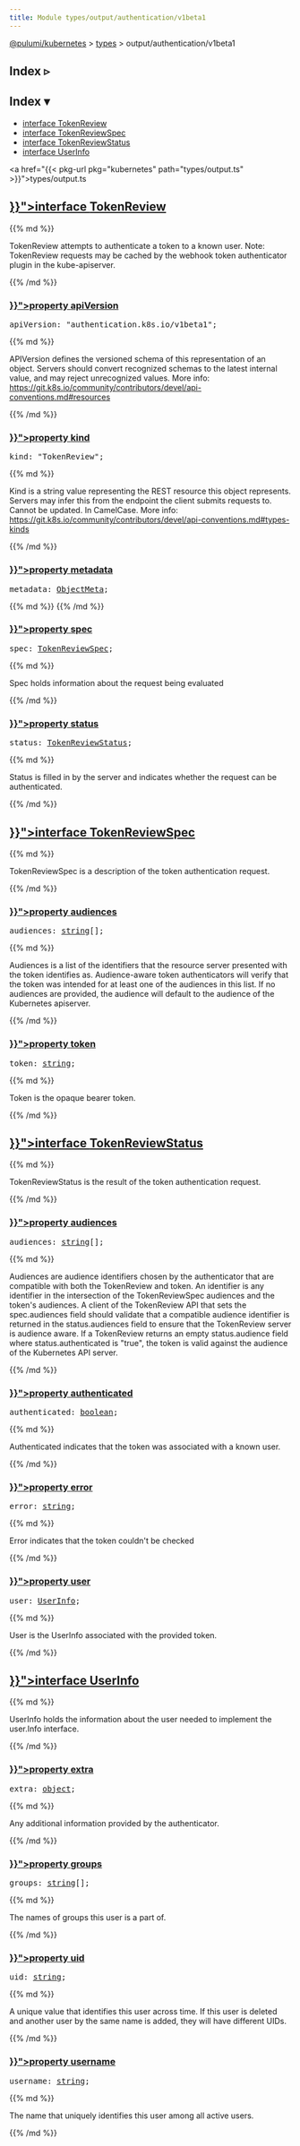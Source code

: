 ```yaml
---
title: Module types/output/authentication/v1beta1
---
```


<!-- WARNING: this page was generated by a tool. Do not edit it by hand. -->
<!-- To change it, please see https://github.com/pulumi/docs/tree/master/tools/tscdocgen. -->

<a href="../../">@pulumi/kubernetes</a> &gt; <a href="../">types</a> &gt; output/authentication/v1beta1

<div class="toggleVisible">
<div class="collapsed">
<h2 class="pdoc-module-header toggleButton" title="Click to show Index">Index ▹</h2>
</div>
<div class="expanded">
<h2 class="pdoc-module-header toggleButton" title="Click to hide Index">Index ▾</h2>
<div class="pdoc-module-contents">
<ul>
<li><a href="#TokenReview">interface TokenReview</a></li>
<li><a href="#TokenReviewSpec">interface TokenReviewSpec</a></li>
<li><a href="#TokenReviewStatus">interface TokenReviewStatus</a></li>
<li><a href="#UserInfo">interface UserInfo</a></li>
</ul>

<a href="{{< pkg-url pkg="kubernetes" path="types/output.ts" >}}">types/output.ts</a> 
</div>
</div>
</div>


<h2 class="pdoc-module-header" id="TokenReview">
<a class="pdoc-member-name" href="{{< pkg-url pkg="kubernetes" path="types/output.ts#L4812" >}}">interface <b>TokenReview</b></a>
</h2>
<div class="pdoc-module-contents">
{{% md %}}

TokenReview attempts to authenticate a token to a known user. Note: TokenReview requests may
be cached by the webhook token authenticator plugin in the kube-apiserver.

{{% /md %}}
<h3 class="pdoc-member-header" id="TokenReview-apiVersion">
<a class="pdoc-child-name" href="{{< pkg-url pkg="kubernetes" path="types/output.ts#L4819" >}}">property <b>apiVersion</b></a>
</h3>
<div class="pdoc-member-contents">
<pre class="highlight"><span class='kd'></span>apiVersion: <span class='s2'>"authentication.k8s.io/v1beta1"</span>;</pre>
{{% md %}}

APIVersion defines the versioned schema of this representation of an object. Servers should
convert recognized schemas to the latest internal value, and may reject unrecognized
values. More info:
https://git.k8s.io/community/contributors/devel/api-conventions.md#resources

{{% /md %}}
</div>
<h3 class="pdoc-member-header" id="TokenReview-kind">
<a class="pdoc-child-name" href="{{< pkg-url pkg="kubernetes" path="types/output.ts#L4827" >}}">property <b>kind</b></a>
</h3>
<div class="pdoc-member-contents">
<pre class="highlight"><span class='kd'></span>kind: <span class='s2'>"TokenReview"</span>;</pre>
{{% md %}}

Kind is a string value representing the REST resource this object represents. Servers may
infer this from the endpoint the client submits requests to. Cannot be updated. In
CamelCase. More info:
https://git.k8s.io/community/contributors/devel/api-conventions.md#types-kinds

{{% /md %}}
</div>
<h3 class="pdoc-member-header" id="TokenReview-metadata">
<a class="pdoc-child-name" href="{{< pkg-url pkg="kubernetes" path="types/output.ts#L4830" >}}">property <b>metadata</b></a>
</h3>
<div class="pdoc-member-contents">
<pre class="highlight"><span class='kd'></span>metadata: <a href='#ObjectMeta'>ObjectMeta</a>;</pre>
{{% md %}}
{{% /md %}}
</div>
<h3 class="pdoc-member-header" id="TokenReview-spec">
<a class="pdoc-child-name" href="{{< pkg-url pkg="kubernetes" path="types/output.ts#L4835" >}}">property <b>spec</b></a>
</h3>
<div class="pdoc-member-contents">
<pre class="highlight"><span class='kd'></span>spec: <a href='#TokenReviewSpec'>TokenReviewSpec</a>;</pre>
{{% md %}}

Spec holds information about the request being evaluated

{{% /md %}}
</div>
<h3 class="pdoc-member-header" id="TokenReview-status">
<a class="pdoc-child-name" href="{{< pkg-url pkg="kubernetes" path="types/output.ts#L4840" >}}">property <b>status</b></a>
</h3>
<div class="pdoc-member-contents">
<pre class="highlight"><span class='kd'></span>status: <a href='#TokenReviewStatus'>TokenReviewStatus</a>;</pre>
{{% md %}}

Status is filled in by the server and indicates whether the request can be authenticated.

{{% /md %}}
</div>
</div>
<h2 class="pdoc-module-header" id="TokenReviewSpec">
<a class="pdoc-member-name" href="{{< pkg-url pkg="kubernetes" path="types/output.ts#L4847" >}}">interface <b>TokenReviewSpec</b></a>
</h2>
<div class="pdoc-module-contents">
{{% md %}}

TokenReviewSpec is a description of the token authentication request.

{{% /md %}}
<h3 class="pdoc-member-header" id="TokenReviewSpec-audiences">
<a class="pdoc-child-name" href="{{< pkg-url pkg="kubernetes" path="types/output.ts#L4854" >}}">property <b>audiences</b></a>
</h3>
<div class="pdoc-member-contents">
<pre class="highlight"><span class='kd'></span>audiences: <span class='kd'><a href='https://developer.mozilla.org/en-US/docs/Web/JavaScript/Reference/Global_Objects/String'>string</a></span>[];</pre>
{{% md %}}

Audiences is a list of the identifiers that the resource server presented with the token
identifies as. Audience-aware token authenticators will verify that the token was intended
for at least one of the audiences in this list. If no audiences are provided, the audience
will default to the audience of the Kubernetes apiserver.

{{% /md %}}
</div>
<h3 class="pdoc-member-header" id="TokenReviewSpec-token">
<a class="pdoc-child-name" href="{{< pkg-url pkg="kubernetes" path="types/output.ts#L4859" >}}">property <b>token</b></a>
</h3>
<div class="pdoc-member-contents">
<pre class="highlight"><span class='kd'></span>token: <span class='kd'><a href='https://developer.mozilla.org/en-US/docs/Web/JavaScript/Reference/Global_Objects/String'>string</a></span>;</pre>
{{% md %}}

Token is the opaque bearer token.

{{% /md %}}
</div>
</div>
<h2 class="pdoc-module-header" id="TokenReviewStatus">
<a class="pdoc-member-name" href="{{< pkg-url pkg="kubernetes" path="types/output.ts#L4866" >}}">interface <b>TokenReviewStatus</b></a>
</h2>
<div class="pdoc-module-contents">
{{% md %}}

TokenReviewStatus is the result of the token authentication request.

{{% /md %}}
<h3 class="pdoc-member-header" id="TokenReviewStatus-audiences">
<a class="pdoc-child-name" href="{{< pkg-url pkg="kubernetes" path="types/output.ts#L4876" >}}">property <b>audiences</b></a>
</h3>
<div class="pdoc-member-contents">
<pre class="highlight"><span class='kd'></span>audiences: <span class='kd'><a href='https://developer.mozilla.org/en-US/docs/Web/JavaScript/Reference/Global_Objects/String'>string</a></span>[];</pre>
{{% md %}}

Audiences are audience identifiers chosen by the authenticator that are compatible with
both the TokenReview and token. An identifier is any identifier in the intersection of the
TokenReviewSpec audiences and the token's audiences. A client of the TokenReview API that
sets the spec.audiences field should validate that a compatible audience identifier is
returned in the status.audiences field to ensure that the TokenReview server is audience
aware. If a TokenReview returns an empty status.audience field where status.authenticated
is "true", the token is valid against the audience of the Kubernetes API server.

{{% /md %}}
</div>
<h3 class="pdoc-member-header" id="TokenReviewStatus-authenticated">
<a class="pdoc-child-name" href="{{< pkg-url pkg="kubernetes" path="types/output.ts#L4881" >}}">property <b>authenticated</b></a>
</h3>
<div class="pdoc-member-contents">
<pre class="highlight"><span class='kd'></span>authenticated: <span class='kd'><a href='https://developer.mozilla.org/en-US/docs/Web/JavaScript/Reference/Global_Objects/Boolean'>boolean</a></span>;</pre>
{{% md %}}

Authenticated indicates that the token was associated with a known user.

{{% /md %}}
</div>
<h3 class="pdoc-member-header" id="TokenReviewStatus-error">
<a class="pdoc-child-name" href="{{< pkg-url pkg="kubernetes" path="types/output.ts#L4886" >}}">property <b>error</b></a>
</h3>
<div class="pdoc-member-contents">
<pre class="highlight"><span class='kd'></span>error: <span class='kd'><a href='https://developer.mozilla.org/en-US/docs/Web/JavaScript/Reference/Global_Objects/String'>string</a></span>;</pre>
{{% md %}}

Error indicates that the token couldn't be checked

{{% /md %}}
</div>
<h3 class="pdoc-member-header" id="TokenReviewStatus-user">
<a class="pdoc-child-name" href="{{< pkg-url pkg="kubernetes" path="types/output.ts#L4891" >}}">property <b>user</b></a>
</h3>
<div class="pdoc-member-contents">
<pre class="highlight"><span class='kd'></span>user: <a href='#UserInfo'>UserInfo</a>;</pre>
{{% md %}}

User is the UserInfo associated with the provided token.

{{% /md %}}
</div>
</div>
<h2 class="pdoc-module-header" id="UserInfo">
<a class="pdoc-member-name" href="{{< pkg-url pkg="kubernetes" path="types/output.ts#L4898" >}}">interface <b>UserInfo</b></a>
</h2>
<div class="pdoc-module-contents">
{{% md %}}

UserInfo holds the information about the user needed to implement the user.Info interface.

{{% /md %}}
<h3 class="pdoc-member-header" id="UserInfo-extra">
<a class="pdoc-child-name" href="{{< pkg-url pkg="kubernetes" path="types/output.ts#L4902" >}}">property <b>extra</b></a>
</h3>
<div class="pdoc-member-contents">
<pre class="highlight"><span class='kd'></span>extra: <span class='kd'><a href='https://developer.mozilla.org/en-US/docs/Web/JavaScript/Reference/Global_Objects/Object'>object</a></span>;</pre>
{{% md %}}

Any additional information provided by the authenticator.

{{% /md %}}
</div>
<h3 class="pdoc-member-header" id="UserInfo-groups">
<a class="pdoc-child-name" href="{{< pkg-url pkg="kubernetes" path="types/output.ts#L4907" >}}">property <b>groups</b></a>
</h3>
<div class="pdoc-member-contents">
<pre class="highlight"><span class='kd'></span>groups: <span class='kd'><a href='https://developer.mozilla.org/en-US/docs/Web/JavaScript/Reference/Global_Objects/String'>string</a></span>[];</pre>
{{% md %}}

The names of groups this user is a part of.

{{% /md %}}
</div>
<h3 class="pdoc-member-header" id="UserInfo-uid">
<a class="pdoc-child-name" href="{{< pkg-url pkg="kubernetes" path="types/output.ts#L4913" >}}">property <b>uid</b></a>
</h3>
<div class="pdoc-member-contents">
<pre class="highlight"><span class='kd'></span>uid: <span class='kd'><a href='https://developer.mozilla.org/en-US/docs/Web/JavaScript/Reference/Global_Objects/String'>string</a></span>;</pre>
{{% md %}}

A unique value that identifies this user across time. If this user is deleted and another
user by the same name is added, they will have different UIDs.

{{% /md %}}
</div>
<h3 class="pdoc-member-header" id="UserInfo-username">
<a class="pdoc-child-name" href="{{< pkg-url pkg="kubernetes" path="types/output.ts#L4918" >}}">property <b>username</b></a>
</h3>
<div class="pdoc-member-contents">
<pre class="highlight"><span class='kd'></span>username: <span class='kd'><a href='https://developer.mozilla.org/en-US/docs/Web/JavaScript/Reference/Global_Objects/String'>string</a></span>;</pre>
{{% md %}}

The name that uniquely identifies this user among all active users.

{{% /md %}}
</div>
</div>
